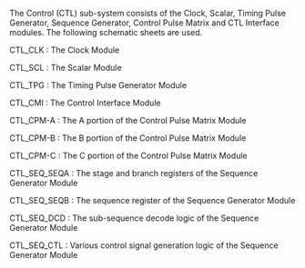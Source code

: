 The Control (CTL) sub-system consists of the Clock, Scalar, Timing Pulse Generator, Sequence Generator, Control Pulse Matrix and CTL Interface modules.  The following schematic sheets are used.

CTL_CLK : The Clock Module

CTL_SCL : The Scalar Module

CTL_TPG : The Timing Pulse Generator Module

CTL_CMI : The Control Interface Module

CTL_CPM-A : The A portion of the Control Pulse Matrix Module

CTL_CPM-B : The B portion of the Control Pulse Matrix Module

CTL_CPM-C : The C portion of the Control Pulse Matrix Module

CTL_SEQ_SEQA : The stage and branch registers of the Sequence Generator Module

CTL_SEQ_SEQB : The sequence register of the Sequence Generator Module

CTL_SEQ_DCD : The sub-sequence decode logic of the Sequence Generator Module

CTL_SEQ_CTL : Various control signal generation logic of the Sequence Generator Module
